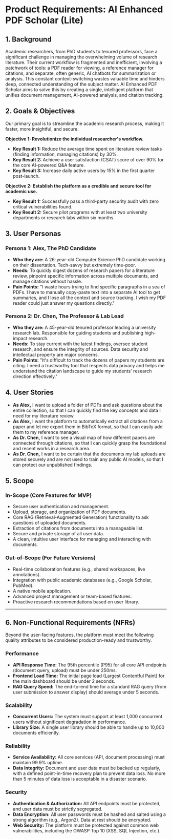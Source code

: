 # Product Requirements: AI Enhanced PDF Scholar (Lite)

## 1. Background

Academic researchers, from PhD students to tenured professors, face a significant challenge in managing the overwhelming volume of research literature. Their current workflow is fragmented and inefficient, involving a patchwork of tools: a PDF reader for viewing, a reference manager for citations, and separate, often generic, AI chatbots for summarization or analysis. This constant context-switching wastes valuable time and hinders deep, connected understanding of the subject matter. AI Enhanced PDF Scholar aims to solve this by creating a single, intelligent platform that unifies document management, AI-powered analysis, and citation tracking.

## 2. Goals & Objectives

Our primary goal is to streamline the academic research process, making it faster, more insightful, and secure.

**Objective 1: Revolutionize the individual researcher's workflow.**
- **Key Result 1:** Reduce the average time spent on literature review tasks (finding information, managing citations) by 30%.
- **Key Result 2:** Achieve a user satisfaction (CSAT) score of over 90% for the core AI-powered Q&A feature.
- **Key Result 3:** Increase daily active users by 15% in the first quarter post-launch.

**Objective 2: Establish the platform as a credible and secure tool for academic use.**
- **Key Result 1:** Successfully pass a third-party security audit with zero critical vulnerabilities found.
- **Key Result 2:** Secure pilot programs with at least two university departments or research labs within six months.

## 3. User Personas

### Persona 1: Alex, The PhD Candidate
- **Who they are:** A 26-year-old Computer Science PhD candidate working on their dissertation. Tech-savvy but extremely time-poor.
- **Needs:** To quickly digest dozens of research papers for a literature review, pinpoint specific information across multiple documents, and manage citations without hassle.
- **Pain Points:** "I waste hours trying to find specific paragraphs in a sea of PDFs. I have to manually copy-paste text into a separate AI tool to get summaries, and I lose all the context and source tracking. I wish my PDF reader could just answer my questions directly."

### Persona 2: Dr. Chen, The Professor & Lab Lead
- **Who they are:** A 45-year-old tenured professor leading a university research lab. Responsible for guiding students and publishing high-impact research.
- **Needs:** To stay current with the latest findings, oversee student research, and ensure the integrity of sources. Data security and intellectual property are major concerns.
- **Pain Points:** "It's difficult to track the dozens of papers my students are citing. I need a trustworthy tool that respects data privacy and helps me understand the citation landscape to guide my students' research direction effectively."

## 4. User Stories

- **As Alex,** I want to upload a folder of PDFs and ask questions about the entire collection, so that I can quickly find the key concepts and data I need for my literature review.
- **As Alex,** I want the platform to automatically extract all citations from a paper and let me export them in BibTeX format, so that I can easily add them to my reference manager.
- **As Dr. Chen,** I want to see a visual map of how different papers are connected through citations, so that I can quickly grasp the foundational and recent works in a research area.
- **As Dr. Chen,** I want to be certain that the documents my lab uploads are stored securely and are not used to train any public AI models, so that I can protect our unpublished findings.

## 5. Scope

### In-Scope (Core Features for MVP)
- Secure user authentication and management.
- Upload, storage, and organization of PDF documents.
- Core RAG (Retrieval-Augmented Generation) functionality to ask questions of uploaded documents.
- Extraction of citations from documents into a manageable list.
- Secure and private storage of all user data.
- A clean, intuitive user interface for managing and interacting with documents.

### Out-of-Scope (For Future Versions)
- Real-time collaboration features (e.g., shared workspaces, live annotations).
- Integration with public academic databases (e.g., Google Scholar, PubMed).
- A native mobile application.
- Advanced project management or team-based features.
- Proactive research recommendations based on user library.

---

## 6. Non-Functional Requirements (NFRs)

Beyond the user-facing features, the platform must meet the following quality attributes to be considered production-ready and trustworthy.

### Performance
- **API Response Time:** The 95th percentile (P95) for all core API endpoints (document query, upload) must be under 250ms.
- **Frontend Load Time:** The initial page load (Largest Contentful Paint) for the main dashboard should be under 2 seconds.
- **RAG Query Speed:** The end-to-end time for a standard RAG query (from user submission to answer display) should average under 5 seconds.

### Scalability
- **Concurrent Users:** The system must support at least 1,000 concurrent users without significant degradation in performance.
- **Library Size:** A single user library should be able to handle up to 10,000 documents efficiently.

### Reliability
- **Service Availability:** All core services (API, document processing) must maintain 99.9% uptime.
- **Data Integrity:** Document and user data must be backed up regularly, with a defined point-in-time recovery plan to prevent data loss. No more than 5 minutes of data loss is acceptable in a disaster scenario.

### Security
- **Authentication & Authorization:** All API endpoints must be protected, and user data must be strictly segregated.
- **Data Encryption:** All user passwords must be hashed and salted using a strong algorithm (e.g., Argon2). Data at rest should be encrypted.
- **Web Security:** The platform must be protected against common web vulnerabilities, including the OWASP Top 10 (XSS, SQL Injection, etc.).
